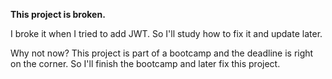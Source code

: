 **This project is broken.**

I broke it when I tried to add JWT. So I'll study how to fix it and update later.

Why not now?
This project is part of a bootcamp and the deadline is right on the corner. So I'll finish the bootcamp and later fix this project.
